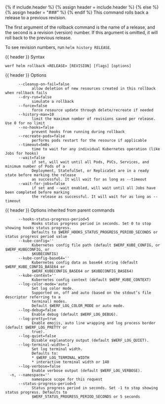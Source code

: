 {% if include.header %}
{% assign header = include.header %}
{% else %}
{% assign header = "###" %}
{% endif %}
This command rolls back a release to a previous revision.

The first argument of the rollback command is the name of a release, and the second is a revision (version) number. If this argument is omitted, it will roll back to the previous release.

To see revision numbers, run `helm history RELEASE`.

{{ header }} Syntax

```shell
werf helm rollback <RELEASE> [REVISION] [flags] [options]
```

{{ header }} Options

```shell
      --cleanup-on-fail=false
            allow deletion of new resources created in this rollback when rollback fails
      --dry-run=false
            simulate a rollback
      --force=false
            force resource update through delete/recreate if needed
      --history-max=10
            limit the maximum number of revisions saved per release. Use 0 for no limit
      --no-hooks=false
            prevent hooks from running during rollback
      --recreate-pods=false
            performs pods restart for the resource if applicable
      --timeout=5m0s
            time to wait for any individual Kubernetes operation (like Jobs for hooks)
      --wait=false
            if set, will wait until all Pods, PVCs, Services, and minimum number of Pods of a       
            Deployment, StatefulSet, or ReplicaSet are in a ready state before marking the release  
            as successful. It will wait for as long as --timeout
      --wait-for-jobs=false
            if set and --wait enabled, will wait until all Jobs have been completed before marking  
            the release as successful. It will wait for as long as --timeout
```

{{ header }} Options inherited from parent commands

```shell
      --hooks-status-progress-period=5
            Hooks status progress period in seconds. Set 0 to stop showing hooks status progress.   
            Defaults to $WERF_HOOKS_STATUS_PROGRESS_PERIOD_SECONDS or status progress period value
      --kube-config=''
            Kubernetes config file path (default $WERF_KUBE_CONFIG, or $WERF_KUBECONFIG, or         
            $KUBECONFIG)
      --kube-config-base64=''
            Kubernetes config data as base64 string (default $WERF_KUBE_CONFIG_BASE64 or            
            $WERF_KUBECONFIG_BASE64 or $KUBECONFIG_BASE64)
      --kube-context=''
            Kubernetes config context (default $WERF_KUBE_CONTEXT)
      --log-color-mode='auto'
            Set log color mode.
            Supported on, off and auto (based on the stdout’s file descriptor referring to a        
            terminal) modes.
            Default $WERF_LOG_COLOR_MODE or auto mode.
      --log-debug=false
            Enable debug (default $WERF_LOG_DEBUG).
      --log-pretty=true
            Enable emojis, auto line wrapping and log process border (default $WERF_LOG_PRETTY or   
            true).
      --log-quiet=false
            Disable explanatory output (default $WERF_LOG_QUIET).
      --log-terminal-width=-1
            Set log terminal width.
            Defaults to:
            * $WERF_LOG_TERMINAL_WIDTH
            * interactive terminal width or 140
      --log-verbose=false
            Enable verbose output (default $WERF_LOG_VERBOSE).
  -n, --namespace=''
            namespace scope for this request
      --status-progress-period=5
            Status progress period in seconds. Set -1 to stop showing status progress. Defaults to  
            $WERF_STATUS_PROGRESS_PERIOD_SECONDS or 5 seconds
```

